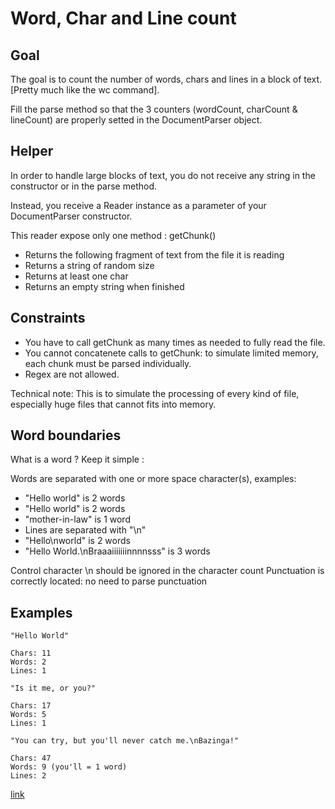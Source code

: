 # Word, Char and Line count
## Goal
The goal is to count the number of words, chars and lines in a block of text. [Pretty much like the wc command].

Fill the parse method so that the 3 counters (wordCount, charCount & lineCount) are properly setted in the DocumentParser object.

## Helper
In order to handle large blocks of text, you do not receive any string in the constructor or in the parse method.

Instead, you receive a Reader instance as a parameter of your DocumentParser constructor.

This reader expose only one method : getChunk()

- Returns the following fragment of text from the file it is reading
- Returns a string of random size
- Returns at least one char
- Returns an empty string when finished

## Constraints
- You have to call getChunk as many times as needed to fully read the file.
- You cannot concatenete calls to getChunk: to simulate limited memory, each chunk must be parsed individually.
- Regex are not allowed.

Technical note: This is to simulate the processing of every kind of file, especially huge files that cannot fits into memory.

## Word boundaries
What is a word ? Keep it simple :

Words are separated with one or more space character(s), examples:
- "Hello world" is 2 words
- "Hello   world" is 2 words
- "mother-in-law" is 1 word
- Lines are separated with "\n"
- "Hello\nworld" is 2 words
- "Hello World.\nBraaaiiiiiiinnnnsss" is 3 words

Control character \n should be ignored in the character count
Punctuation is correctly located: no need to parse punctuation

## Examples
```
"Hello World"

Chars: 11
Words: 2
Lines: 1
```
```
"Is it me, or you?"

Chars: 17
Words: 5
Lines: 1
```
```
"You can try, but you'll never catch me.\nBazinga!"

Chars: 47
Words: 9 (you'll = 1 word)
Lines: 2
```
[link](https://www.codewars.com/kata/5286a298f8fc1b7667000c1c/train/javascript)